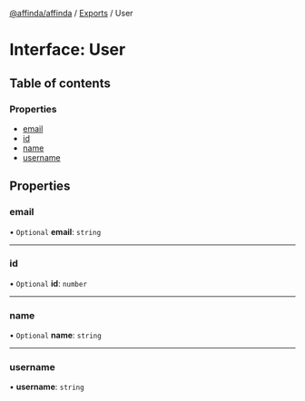 [@affinda/affinda](../README.md) / [Exports](../modules.md) / User

# Interface: User

## Table of contents

### Properties

- [email](User.md#email)
- [id](User.md#id)
- [name](User.md#name)
- [username](User.md#username)

## Properties

### email

• `Optional` **email**: `string`

___

### id

• `Optional` **id**: `number`

___

### name

• `Optional` **name**: `string`

___

### username

• **username**: `string`
